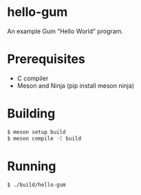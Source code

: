 # hello-gum

An example Gum “Hello World” program.

# Prerequisites

- C compiler
- Meson and Ninja (pip install meson ninja)

# Building

```sh
$ meson setup build
$ meson compile -C build
```

# Running

```sh
$ ./build/hello-gum
```

